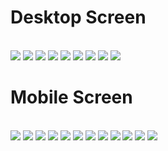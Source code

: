 # Desktop Screen
<br>
<img src="assets/01.png">
<img src="assets/02.png">
<img src="assets/03.png">
<img src="assets/04.png">
<img src="assets/05.png">
<img src="assets/06.png">
<img src="assets/07.png">
<img src="assets/08.png">
<img src="assets/09.png">
<br>

# Mobile Screen
<br>

<img src="assets/10.png">
<img src="assets/11.png">
<img src="assets/12.png">
<img src="assets/13.png">
<img src="assets/14.png">
<img src="assets/15.png">
<img src="assets/16.png">
<img src="assets/17.png">
<img src="assets/18.png">
<img src="assets/19.png">
<img src="assets/20.png">
<img src="assets/21.png">